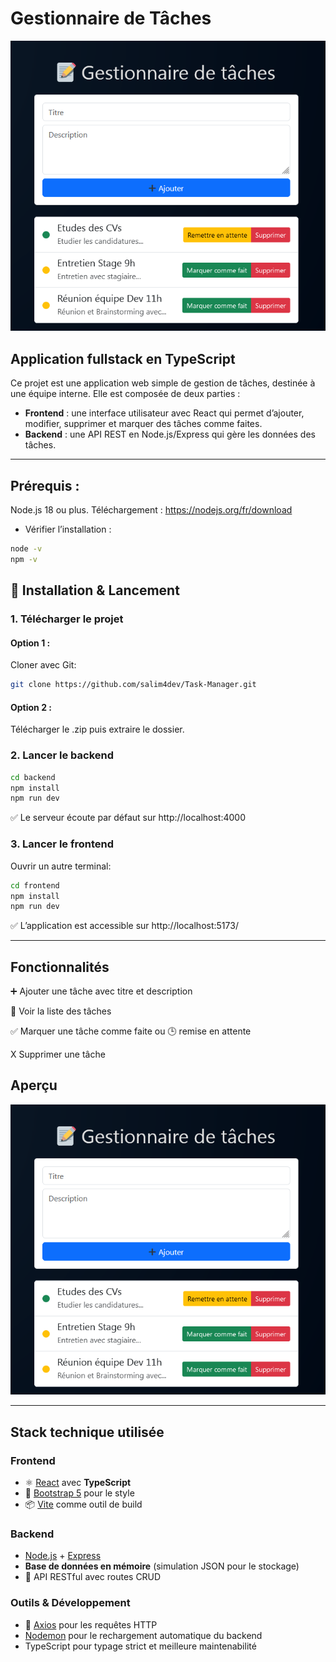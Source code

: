 


# Gestionnaire de Tâches 
![Capture d'écran du projet](interface.PNG)

## Application fullstack en TypeScript

Ce projet est une application web simple de gestion de tâches, destinée à une équipe interne. 
Elle est composée de deux parties :  

- **Frontend** : une interface utilisateur avec React qui permet d’ajouter, modifier, supprimer et marquer des tâches comme faites.  
- **Backend** : une API REST en Node.js/Express qui gère les données des tâches.

---
 ## Prérequis :
Node.js 18 ou plus.
Téléchargement : https://nodejs.org/fr/download
- Vérifier l’installation :
```bash
node -v
npm -v
```

## 🚀 Installation & Lancement

### 1. Télécharger le projet
#### Option 1 :
Cloner avec Git:
```bash
git clone https://github.com/salim4dev/Task-Manager.git
```
#### Option 2 :
Télécharger le .zip puis extraire le dossier.


### 2. Lancer le backend
```bash
cd backend
npm install
npm run dev
```
✅ Le serveur écoute par défaut sur http://localhost:4000

### 3. Lancer le frontend
Ouvrir un autre terminal:
```bash
cd frontend
npm install
npm run dev
```
✅ L’application est accessible sur http://localhost:5173/

---
## Fonctionnalités

➕ Ajouter une tâche avec titre et description

📜 Voir la liste des tâches

✅ Marquer une tâche comme faite ou 🕒 remise en attente

X  Supprimer une tâche

## Aperçu
![Capture d'écran du projet](interface.PNG)

---

##  Stack technique utilisée

### **Frontend**
- ⚛️ [React](https://react.dev/) avec **TypeScript**
- 🎨 [Bootstrap 5](https://getbootstrap.com/) pour le style
- 📦 [Vite](https://vitejs.dev/) comme outil de build

### **Backend**
-  [Node.js](https://nodejs.org/) + [Express](https://expressjs.com/)
-  **Base de données en mémoire** (simulation JSON pour le stockage)
- 🔌 API RESTful avec routes CRUD

### **Outils & Développement**
- 📡 [Axios](https://axios-http.com/) pour les requêtes HTTP
-   [Nodemon](https://nodemon.io/) pour le rechargement automatique du backend
-   TypeScript pour typage strict et meilleure maintenabilité











